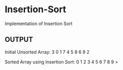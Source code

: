 # Insertion-Sort
Implementation of Insertion Sort

OUTPUT
---------

Initial Unsorted Array: 
3 0 1 7 4 5 8 6 9 2 

Sorted Array using Insertion Sort: 
0 1 2 3 4 5 6 7 8 9 > 
